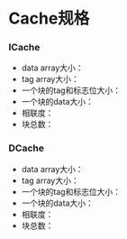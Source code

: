 # Cache规格

### ICache
* data array大小：
* tag array大小：
* 一个块的tag和标志位大小：
* 一个块的data大小：
* 相联度：
* 块总数：

### DCache
* data array大小：
* tag array大小：
* 一个块的tag和标志位大小：
* 一个块的data大小：
* 相联度：
* 块总数：